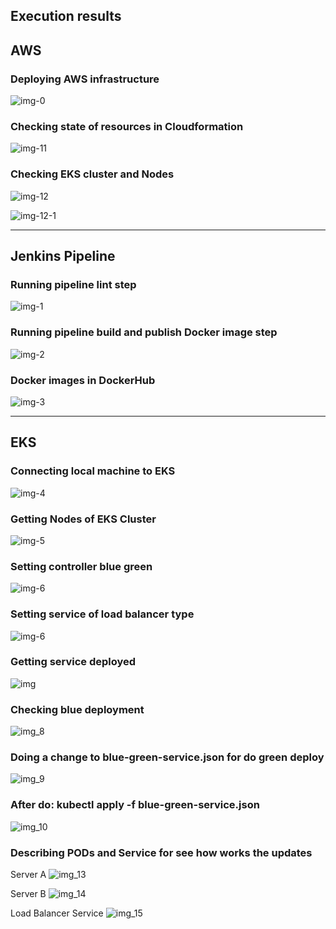 ## Execution results

## AWS
### Deploying AWS infrastructure
![img-0](0_deploying_aws_infrastructure.png) 

### Checking state of resources in Cloudformation
![img-11](11_checking_state_of_resources_in_cloudformation.png) 

### Checking EKS cluster and Nodes
![img-12](12_checking_eks_cluster.png)

![img-12-1](12_1_checking_eks_nodes.png)

---
## Jenkins Pipeline
### Running pipeline lint step
![img-1](1_running_pipeline_lint_step.png) 

### Running pipeline build and publish Docker image step
![img-2](2_build_and_publish_docker_image_step.png) 

### Docker images in DockerHub
![img-3](3_docker_images_in_dockerhub.png)  

---
## EKS 
### Connecting local machine to EKS
![img-4](4_connect_your_machine_to_eks.png) 

### Getting Nodes of EKS Cluster
![img-5](5_getting_nodes_eks.png) 

### Setting controller blue green
![img-6](6_setting_controllers_blue_green.png) 

### Setting service of load balancer type
![img-6](7_setting_service_load_balancer.png)  

### Getting service deployed
![img](getting_service_deployed.png)

### Checking blue deployment
![img_8](8_checking_blue_deployment.png)

### Doing a change to blue-green-service.json for do green deploy
![img_9](9_doing_a_change_to_blue-green-service-json_file.png) 

### After do: kubectl apply -f blue-green-service.json
![img_10](10_after_do_apply_to_service.png)

### Describing PODs and Service for see how works the updates

Server A
![img_13](13_server_a.png)

Server B
![img_14](14_server_b.png)

Load Balancer Service
![img_15](15_load_balancer_service.png)
